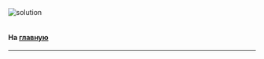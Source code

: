

<img src="../art/2.1.10.task.png" alt="solution" >


```sql 

```
#### На [главную](https://github.com/BEPb/stepik_sql#readme)

---



